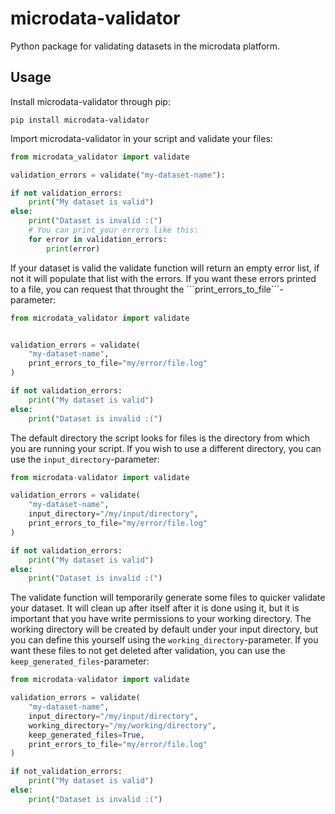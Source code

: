 # microdata-validator

Python package for validating datasets in the microdata platform.


## Usage
Install microdata-validator through pip:
```
pip install microdata-validator
```

Import microdata-validator in your script and validate your files:
```py
from microdata_validator import validate

validation_errors = validate("my-dataset-name"):

if not validation_errors:
    print("My dataset is valid")
else:
    print("Dataset is invalid :(")
    # You can print your errors like this:
    for error in validation_errors:
        print(error)
```

If your dataset is valid the validate function will return an empty error list, if not it will populate that list with the errors.
If you want these errors printed to a file, you can request that throught the ´´´print_errors_to_file```-parameter:

```py
from microdata_validator import validate


validation_errors = validate(
    "my-dataset-name",
    print_errors_to_file="my/error/file.log"
)

if not validation_errors:
    print("My dataset is valid")
else:
    print("Dataset is invalid :(")
```

The default directory the script looks for files is the directory from which you are running your script.
If you wish to use a different directory, you can use the ```input_directory```-parameter:

```py
from microdata-validator import validate

validation_errors = validate(
    "my-dataset-name",
    input_directory="/my/input/directory",
    print_errors_to_file="my/error/file.log"
)

if not validation_errors:
    print("My dataset is valid")
else:
    print("Dataset is invalid :(")
 ```

The validate function will temporarily generate some files to quicker validate your dataset. It will clean up after itself after it is done using it, but it is important that you have write permissions to your working directory. The working directory will be created by default under your input directory, but you can define this yourself using the ```working_directory```-parameter.
If you want these files to not get deleted after validation, you can use the ```keep_generated_files```-parameter:

```py
from microdata-validator import validate

validation_errors = validate(
    "my-dataset-name",
    input_directory="/my/input/directory",
    working_directory="/my/working/directory",
    keep_generated_files=True,
    print_errors_to_file="my/error/file.log"
)

if not_validation_errors:
    print("My dataset is valid")
else:
    print("Dataset is invalid :(")
 ```